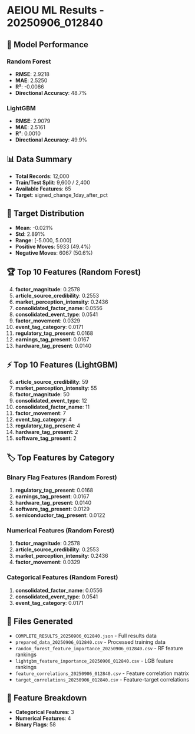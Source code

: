 # AEIOU ML Results - 20250906_012840

## 🎯 Model Performance

### Random Forest
- **RMSE**: 2.9218
- **MAE**: 2.5250
- **R²**: -0.0086
- **Directional Accuracy**: 48.7%

### LightGBM
- **RMSE**: 2.9079
- **MAE**: 2.5161
- **R²**: 0.0010
- **Directional Accuracy**: 49.9%

## 📊 Data Summary
- **Total Records**: 12,000
- **Train/Test Split**: 9,600 / 2,400
- **Available Features**: 65
- **Target**: signed_change_1day_after_pct

## 🎯 Target Distribution
- **Mean**: -0.021%
- **Std**: 2.891%
- **Range**: [-5.000, 5.000]
- **Positive Moves**: 5933 (49.4%)
- **Negative Moves**: 6067 (50.6%)

## 🏆 Top 10 Features (Random Forest)
4. **factor_magnitude**: 0.2578
6. **article_source_credibility**: 0.2553
7. **market_perception_intensity**: 0.2436
2. **consolidated_factor_name**: 0.0556
1. **consolidated_event_type**: 0.0541
5. **factor_movement**: 0.0329
3. **event_tag_category**: 0.0171
35. **regulatory_tag_present**: 0.0168
19. **earnings_tag_present**: 0.0167
9. **hardware_tag_present**: 0.0140

## ⚡ Top 10 Features (LightGBM)
6. **article_source_credibility**: 59
7. **market_perception_intensity**: 55
4. **factor_magnitude**: 50
1. **consolidated_event_type**: 12
2. **consolidated_factor_name**: 11
5. **factor_movement**: 7
3. **event_tag_category**: 4
35. **regulatory_tag_present**: 4
9. **hardware_tag_present**: 2
10. **software_tag_present**: 2

## 🏷️ Top Features by Category

### Binary Flag Features (Random Forest)
1. **regulatory_tag_present**: 0.0168
2. **earnings_tag_present**: 0.0167
3. **hardware_tag_present**: 0.0140
4. **software_tag_present**: 0.0129
5. **semiconductor_tag_present**: 0.0122

### Numerical Features (Random Forest)
1. **factor_magnitude**: 0.2578
2. **article_source_credibility**: 0.2553
3. **market_perception_intensity**: 0.2436
4. **factor_movement**: 0.0329

### Categorical Features (Random Forest)
1. **consolidated_factor_name**: 0.0556
2. **consolidated_event_type**: 0.0541
3. **event_tag_category**: 0.0171

## 📁 Files Generated
- `COMPLETE_RESULTS_20250906_012840.json` - Full results data
- `prepared_data_20250906_012840.csv` - Processed training data
- `random_forest_feature_importance_20250906_012840.csv` - RF feature rankings
- `lightgbm_feature_importance_20250906_012840.csv` - LGB feature rankings
- `feature_correlations_20250906_012840.csv` - Feature correlation matrix
- `target_correlations_20250906_012840.csv` - Feature-target correlations

## 🔧 Feature Breakdown
- **Categorical Features**: 3
- **Numerical Features**: 4
- **Binary Flags**: 58
